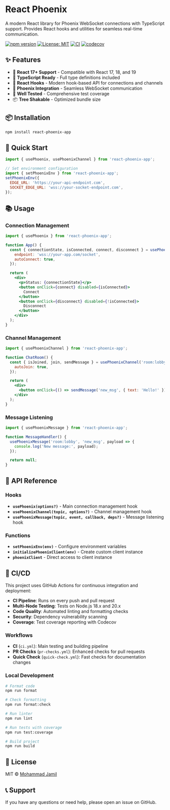 # React Phoenix

A modern React library for Phoenix WebSocket connections with TypeScript support. Provides React hooks and utilities for seamless real-time communication.

[![npm version](https://badge.fury.io/js/react-phoenix-app.svg)](https://www.npmjs.com/package/react-phoenix-app)
[![License: MIT](https://img.shields.io/badge/License-MIT-yellow.svg)](https://opensource.org/licenses/MIT)
[![CI](https://github.com/mohammad19974/react-phoenix/workflows/CI/badge.svg)](https://github.com/mohammad19974/react-phoenix/actions)
[![codecov](https://codecov.io/gh/mohammad19974/react-phoenix/branch/main/graph/badge.svg)](https://codecov.io/gh/mohammad19974/react-phoenix)

## ✨ Features

- 🚀 **React 17+ Support** - Compatible with React 17, 18, and 19
- 🔧 **TypeScript Ready** - Full type definitions included
- 🎣 **React Hooks** - Modern hook-based API for connections and channels
- 🔌 **Phoenix Integration** - Seamless WebSocket communication
- 🧪 **Well Tested** - Comprehensive test coverage
- 📦 **Tree Shakable** - Optimized bundle size

## 📦 Installation

```bash
npm install react-phoenix-app
```

## 🚀 Quick Start

```javascript
import { usePhoenix, usePhoenixChannel } from 'react-phoenix-app';

// Set environment configuration
import { setPhoenixEnv } from 'react-phoenix-app';
setPhoenixEnv({
  EDGE_URL: 'https://your-api-endpoint.com',
  SOCKET_EDGE_URL: 'wss://your-socket-endpoint.com',
});
```

## 📚 Usage

### Connection Management

```jsx
import { usePhoenix } from 'react-phoenix-app';

function App() {
  const { connectionState, isConnected, connect, disconnect } = usePhoenix({
    endpoint: 'wss://your-app.com/socket',
    autoConnect: true,
  });

  return (
    <div>
      <p>Status: {connectionState}</p>
      <button onClick={connect} disabled={isConnected}>
        Connect
      </button>
      <button onClick={disconnect} disabled={!isConnected}>
        Disconnect
      </button>
    </div>
  );
}
```

### Channel Management

```jsx
import { usePhoenixChannel } from 'react-phoenix-app';

function ChatRoom() {
  const { isJoined, join, sendMessage } = usePhoenixChannel('room:lobby', {
    autoJoin: true,
  });

  return (
    <div>
      <button onClick={() => sendMessage('new_msg', { text: 'Hello!' })}>Send Message</button>
    </div>
  );
}
```

### Message Listening

```jsx
import { usePhoenixMessage } from 'react-phoenix-app';

function MessageHandler() {
  usePhoenixMessage('room:lobby', 'new_msg', payload => {
    console.log('New message:', payload);
  });

  return null;
}
```

## 🔧 API Reference

### Hooks

- **`usePhoenix(options?)`** - Main connection management hook
- **`usePhoenixChannel(topic, options?)`** - Channel management hook
- **`usePhoenixMessage(topic, event, callback, deps?)`** - Message listening hook

### Functions

- **`setPhoenixEnv(env)`** - Configure environment variables
- **`initializePhoenixClient(env)`** - Create custom client instance
- **`phoenixClient`** - Direct access to client instance

## 🤖 CI/CD

This project uses GitHub Actions for continuous integration and deployment:

- **CI Pipeline**: Runs on every push and pull request
- **Multi-Node Testing**: Tests on Node.js 18.x and 20.x
- **Code Quality**: Automated linting and formatting checks
- **Security**: Dependency vulnerability scanning
- **Coverage**: Test coverage reporting with Codecov

### Workflows

- **CI** (`ci.yml`): Main testing and building pipeline
- **PR Checks** (`pr-checks.yml`): Enhanced checks for pull requests
- **Quick Check** (`quick-check.yml`): Fast checks for documentation changes

### Local Development

```bash
# Format code
npm run format

# Check formatting
npm run format:check

# Run linter
npm run lint

# Run tests with coverage
npm run test:coverage

# Build project
npm run build
```

## 📄 License

MIT © [Mohammad Jamil](https://github.com/mohammad19974)

## 📞 Support

If you have any questions or need help, please open an issue on GitHub.

